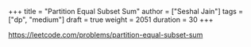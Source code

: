 +++
title = "Partition Equal Subset Sum"
author = ["Seshal Jain"]
tags = ["dp", "medium"]
draft = true
weight = 2051
duration = 30
+++

<https://leetcode.com/problems/partition-equal-subset-sum>
